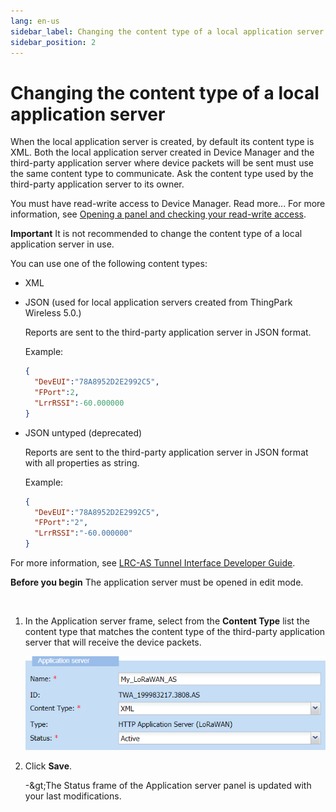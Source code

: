 ```yaml
---
lang: en-us
sidebar_label: Changing the content type of a local application server
sidebar_position: 2
---
```


# Changing the content type of a local application server

When the local application server is created, by default its content
type is XML. Both the local application server created in Device Manager
and the third-party application server where device packets will be sent
must use the same content type to communicate. Ask the content type used
by the third-party application server to its owner.

You must have read-write access to Device Manager. Read more\... For
more information, see [Opening a panel and checking your read-write access](../use-interface.md#opening-a-panel-and-checking-your-read-write-access).

**Important** It is not recommended to change the content type of a
local application server in use.

You can use one of the following content types:

* XML
* JSON (used for local application servers created from ThingPark Wireless 5.0.)

  Reports are sent to the third-party application server in JSON format.
  
  Example:
  ```json
  {
    "DevEUI":"78A8952D2E2992C5",
    "FPort":2,
    "LrrRSSI":-60.000000
  }
  ```
* JSON untyped (deprecated)

  Reports are sent to the third-party application server in JSON format
  with all properties as string.

  Example:
  ```json
  {
    "DevEUI":"78A8952D2E2992C5",
    "FPort":"2",
    "LrrRSSI":"-60.000000"
  }
  ```

For more information, see [LRC-AS Tunnel Interface Developer Guide](https://docs.thingpark.com/thingpark-wireless/7.2/docs/user-guide-tpw/integrating-applications-with-tpw#lrc-as-tunnel-interface-developer-guide-for-cellular).

**Before you begin** The application server must be opened in edit mode.

&nbsp;

1.  In the Application server frame, select from the **Content Type**
    list the content type that matches the content type of the
    third-party application server that will receive the device packets.

    ![](./_images/changing-the-content-type.png)

2.  Click **Save**.

    -\&gt;The Status frame of the Application server panel is updated with
    your last modifications.
